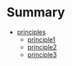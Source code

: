 # Summary

* [principles](principles.md)
  * [principle1](principle1.md)
  * [principle2](principle2.md)
  * [principle3](principle3.md)

